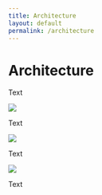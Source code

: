 ```yaml
---
title: Architecture
layout: default
permalink: /architecture
---
```


# Architecture

Text

![](/figures/guidelines/design1.png)

Text

![](/figures/guidelines/design2.png)

Text

![](/figures/guidelines/design3.png)

Text
